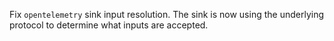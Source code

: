 Fix `opentelemetry` sink input resolution. The sink is now using the underlying protocol to determine what inputs are accepted.
